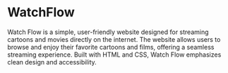
# WatchFlow
Watch Flow is a simple, user-friendly website designed for streaming cartoons and movies directly on the internet. The website allows users to browse and enjoy their favorite cartoons and films, offering a seamless streaming experience. Built with HTML and CSS, Watch Flow emphasizes clean design and accessibility.
